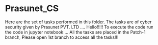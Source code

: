 # Prasunet_CS
Here are the set of tasks performed in this folder. The tasks are of cyber security given by Prasunet PVT. LTD
....
Hello!!!!!
To execute the code run the code in jupyter notebook 
...
All the tasks are placed in the Patch-1 branch, Please open 1st branch to access all the tasks!!!
